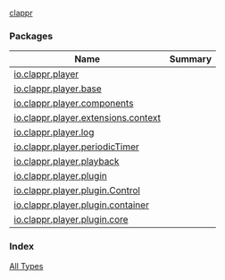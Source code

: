 [clappr](./index.md)

### Packages

| Name | Summary |
|---|---|
| [io.clappr.player](io.clappr.player/index.md) |  |
| [io.clappr.player.base](io.clappr.player.base/index.md) |  |
| [io.clappr.player.components](io.clappr.player.components/index.md) |  |
| [io.clappr.player.extensions.context](io.clappr.player.extensions.context/index.md) |  |
| [io.clappr.player.log](io.clappr.player.log/index.md) |  |
| [io.clappr.player.periodicTimer](io.clappr.player.periodic-timer/index.md) |  |
| [io.clappr.player.playback](io.clappr.player.playback/index.md) |  |
| [io.clappr.player.plugin](io.clappr.player.plugin/index.md) |  |
| [io.clappr.player.plugin.Control](io.clappr.player.plugin.-control/index.md) |  |
| [io.clappr.player.plugin.container](io.clappr.player.plugin.container/index.md) |  |
| [io.clappr.player.plugin.core](io.clappr.player.plugin.core/index.md) |  |

### Index

[All Types](alltypes/index.md)